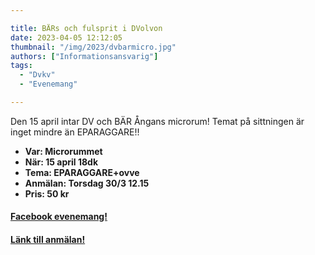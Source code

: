 ```yaml
---

title: BÄRs och fulsprit i DVolvon
date: 2023-04-05 12:12:05
thumbnail: "/img/2023/dvbarmicro.jpg"
authors: ["Informationsansvarig"]
tags: 
  - "Dvkv"
  - "Evenemang"

---
```

Den 15 april intar DV och BÄR Ångans microrum! Temat på sittningen är inget mindre än EPARAGGARE!! 

* **Var: Microrummet**
* **När: 15 april 18dk**
* **Tema: EPARAGGARE+ovve**
* **Anmälan: Torsdag 30/3 12.15**
* **Pris: 50 kr**

#### [Facebook evenemang!](https://www.facebook.com/events/195538083093264?active_tab=about)
#### [Länk till anmälan!](https://docs.google.com/forms/d/e/1FAIpQLSfICGN2ecxhiIIWQlpMd2kjKaaGyP8-z9u_OzS5u4v3mVli6A/viewform)